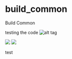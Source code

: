 # build_common
Build Common



testing the code
![alt tag](https://s3.amazonaws.com/jenkins-github-badge/build-common/master/build-failing-red-flat.svg)

<a href='http://engine.rdlund.qliktech.com/job/unified-sense-client-pipeline/job/master/'><img src='https://s3.amazonaws.com/jenkins-github-badge/unified-sense-client-pipeline/master/build-status.svg'></a>
<a href='http://localhost:8080/job/pipeline/'><img src='https://s3.amazonaws.com/jenkins-github-badge/build-common/master/build-failing-red-flat.svg'></a>

test